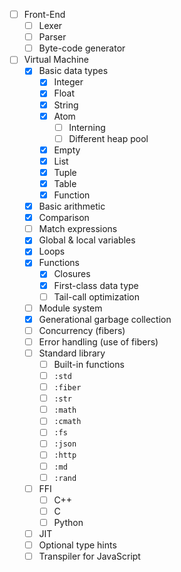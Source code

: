 - [ ] Front-End
   - [ ] Lexer
   - [ ] Parser
   - [ ] Byte-code generator

- [ ] Virtual Machine
   - [x] Basic data types
      - [x] Integer
      - [x] Float
      - [x] String
      - [x] Atom
         - [ ] Interning
         - [ ] Different heap pool
      - [x] Empty
      - [x] List
      - [x] Tuple
      - [x] Table
      - [x] Function
   - [x] Basic arithmetic
   - [x] Comparison
   - [ ] Match expressions
   - [x] Global & local variables
   - [x] Loops
   - [x] Functions
      - [x] Closures
      - [x] First-class data type
      - [ ] Tail-call optimization
   - [ ] Module system
   - [x] Generational garbage collection
   - [ ] Concurrency (fibers)
   - [ ] Error handling (use of fibers)
   - [ ] Standard library
      - [ ] Built-in functions
      - [ ] `:std`
      - [ ] `:fiber`
      - [ ] `:str`
      - [ ] `:math`
      - [ ] `:cmath`
      - [ ] `:fs`
      - [ ] `:json`
      - [ ] `:http`
      - [ ] `:md`
      - [ ] `:rand`
   - [ ] FFI
      - [ ] C++
      - [ ] C
      - [ ] Python
   - [ ] JIT
   - [ ] Optional type hints
   - [ ] Transpiler for JavaScript
